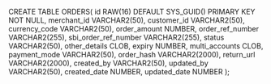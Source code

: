 CREATE TABLE ORDERS(
    id RAW(16) DEFAULT SYS_GUID() PRIMARY KEY NOT NULL,
    merchant_id VARCHAR2(50),
    customer_id VARCHAR2(50),
    currency_code VARCHAR2(50),
    order_amount NUMBER,
    order_ref_number VARCHAR2(255),
    sbi_order_ref_number VARCHAR2(255),
    status VARCHAR2(50),
    other_details CLOB,
    expiry NUMBER,
    multi_accounts CLOB,
    payment_mode VARCHAR2(50),
    order_hash VARCHAR2(2000),
    return_url VARCHAR2(2000),
    created_by VARCHAR2(50),
    updated_by VARCHAR2(50),
    created_date NUMBER,
    updated_date NUMBER
);
